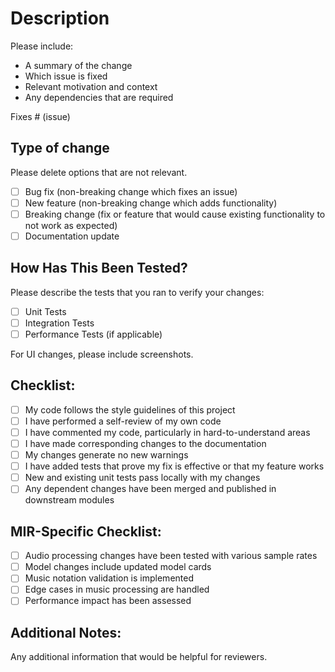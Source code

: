 # Description

Please include:
- A summary of the change
- Which issue is fixed
- Relevant motivation and context
- Any dependencies that are required

Fixes # (issue)

## Type of change

Please delete options that are not relevant.

- [ ] Bug fix (non-breaking change which fixes an issue)
- [ ] New feature (non-breaking change which adds functionality)
- [ ] Breaking change (fix or feature that would cause existing functionality to not work as expected)
- [ ] Documentation update

## How Has This Been Tested?

Please describe the tests that you ran to verify your changes:

- [ ] Unit Tests
- [ ] Integration Tests
- [ ] Performance Tests (if applicable)

For UI changes, please include screenshots.

## Checklist:

- [ ] My code follows the style guidelines of this project
- [ ] I have performed a self-review of my own code
- [ ] I have commented my code, particularly in hard-to-understand areas
- [ ] I have made corresponding changes to the documentation
- [ ] My changes generate no new warnings
- [ ] I have added tests that prove my fix is effective or that my feature works
- [ ] New and existing unit tests pass locally with my changes
- [ ] Any dependent changes have been merged and published in downstream modules

## MIR-Specific Checklist:

- [ ] Audio processing changes have been tested with various sample rates
- [ ] Model changes include updated model cards
- [ ] Music notation validation is implemented
- [ ] Edge cases in music processing are handled
- [ ] Performance impact has been assessed

## Additional Notes:

Any additional information that would be helpful for reviewers. 